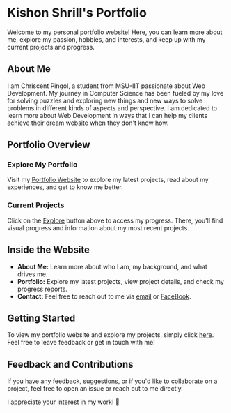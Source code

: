 # Kishon Shrill's Portfolio

Welcome to my personal portfolio website! Here, you can learn more about me, explore my passion, hobbies, and interests, and keep up with my current projects and progress.

## About Me

I am Chriscent Pingol, a student from MSU-IIT passionate about Web Development. My journey in Computer Science has been fueled by my love for solving puzzles and exploring new things and new ways to solve problems in different kinds of aspects and perspective. I am dedicated to learn more about Web Development in ways that I can help my clients achieve their dream website when they don't know how.

## Portfolio Overview

### Explore My Portfolio

Visit my [Portfolio Website](https://kishonshrill.github.io/website-portfolio/) to explore my latest projects, read about my experiences, and get to know me better.

### Current Projects

Click on the [Explore](#) button above to access my progress. There, you'll find visual progress and information about my most recent projects.

## Inside the Website

- **About Me:** Learn more about who I am, my background, and what drives me.
- **Portfolio:** Explore my latest projects, view project details, and check my progress reports.
- **Contact:** Feel free to reach out to me via [email](mailto:chriscentlouisjune.pingol@g.msuiit.edu.ph) or [FaceBook](https://www.facebook.com/ChriscentProduction/).

## Getting Started

To view my portfolio website and explore my projects, simply click [here](https://kishonshrill.github.io/website-portfolio/). Feel free to leave feedback or get in touch with me!

## Feedback and Contributions

If you have any feedback, suggestions, or if you'd like to collaborate on a project, feel free to open an issue or reach out to me directly.

I appreciate your interest in my work! 🚀
